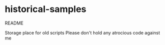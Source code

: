 historical-samples
==================

README

Storage place for old scripts
Please don't hold any atrocious code against me